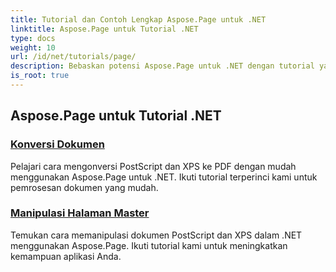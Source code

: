 ```yaml
---
title: Tutorial dan Contoh Lengkap Aspose.Page untuk .NET
linktitle: Aspose.Page untuk Tutorial .NET
type: docs
weight: 10
url: /id/net/tutorials/page/
description: Bebaskan potensi Aspose.Page untuk .NET dengan tutorial yang mencakup pembuatan, manipulasi, dan penyempurnaan. Kuasai teknik dasar hingga tingkat lanjut dengan mudah.
is_root: true
---
```


## Aspose.Page untuk Tutorial .NET 

### [Konversi Dokumen](./convert-document/)
Pelajari cara mengonversi PostScript dan XPS ke PDF dengan mudah menggunakan Aspose.Page untuk .NET. Ikuti tutorial terperinci kami untuk pemrosesan dokumen yang mudah.
### [Manipulasi Halaman Master](./master-page-manipulation/)
Temukan cara memanipulasi dokumen PostScript dan XPS dalam .NET menggunakan Aspose.Page. Ikuti tutorial kami untuk meningkatkan kemampuan aplikasi Anda.